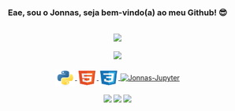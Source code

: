 ### <div align="center"> Eae, sou o Jonnas, seja bem-vindo(a) ao meu Github! 😎 </div>

<br />  

<div align="center">
  <a href="https://github.com/jonnaschristian">
  <img height="190em" src="https://github-readme-stats.vercel.app/api?username=jonnaschristian&show_icons=true&theme=dark&include_all_commits=true&count_private=true"/>
  <br /><br />
  <img height="160em" src="https://github-readme-stats.vercel.app/api/top-langs/?username=jonnaschristian&layout=compact&langs_count=7&theme=dark"/>
</div>

<br />  
 
<div style="display: inline_block">
  <div align="center">
    <img align="center" alt="Jonnas-Python" height="35" width="40" src="https://raw.githubusercontent.com/devicons/devicon/master/icons/python/python-original.svg">
    <img align="center" alt="Jonnas-HTML" height="30" width="40" src="https://raw.githubusercontent.com/devicons/devicon/master/icons/html5/html5-original.svg">
    <img align="center" alt="Jonnas-CSS" height="30" width="40" src="https://raw.githubusercontent.com/devicons/devicon/master/icons/css3/css3-original.svg">
    <img align="center" alt="Jonnas-Jupyter" height="35" width="40" src="https://cdn.jsdelivr.net/gh/devicons/devicon/icons/jupyter/jupyter-original-wordmark.svg" />
  </div>
</div>

<br />
  
<div>
  <div align="center">
    <a href="https://www.linkedin.com/in/jonnas-christian/" target="_blank"><img src="https://img.shields.io/badge/-LinkedIn-%230077B5?style=for-the-badge&logo=linkedin&logoColor=white" target="_blank"></a>
    <a href="https://instagram.com/jonnaschristiann" target="_blank"><img src="https://img.shields.io/badge/-Instagram-%23E4405F?style=for-the-badge&logo=instagram&logoColor=white" target="_blank"></a>
    <a href = "mailto:jonnaschristian@gmail.com"><img src="https://img.shields.io/badge/Gmail-D14836?style=for-the-badge&logo=gmail&logoColor=white" target="_blank"></a>
  </div>
</div>

